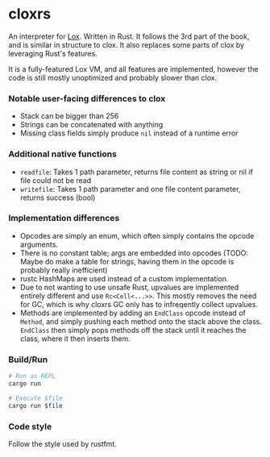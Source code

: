# cloxrs

An interpreter for [Lox](http://craftinginterpreters.com). Written in Rust.
It follows the 3rd part of the book, and is similar in structure to clox.
It also replaces some parts of clox by leveraging Rust's features.

It is a fully-featured Lox VM, and all features are implemented, however the code is still
mostly unoptimized and probably slower than clox.

### Notable user-facing differences to clox

- Stack can be bigger than 256
- Strings can be concatenated with anything
- Missing class fields simply produce `nil` instead of a runtime error

### Additional native functions

- `readfile`: Takes 1 path parameter, returns file content as string or nil
if file could not be read
- `writefile`: Takes 1 path parameter and one file content parameter, 
returns success (bool)

### Implementation differences

- Opcodes are simply an enum, which often simply contains the opcode arguments.
- There is no constant table; args are embedded into opcodes (TODO: Maybe do make a
table for strings, having them in the opcode is probably really inefficient)
- rustc HashMaps are used instead of a custom implementation.
- Due to not wanting to use unsafe Rust, upvalues are implemented entirely
different and use `Rc<Cell<...>>`. This mostly removes the need for GC, which is why cloxrs
GC only has to infreqently collect upvalues.
- Methods are implemented by adding an `EndClass` opcode instead of `Method`, and simply pushing each method onto the
stack above the class. `EndClass` then simply pops methods off the stack until it reaches the class,
where it then inserts them.

### Build/Run

``` bash
# Run as REPL
cargo run 

# Execute $file
cargo run $file
```

### Code style

Follow the style used by rustfmt.
